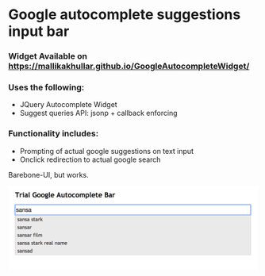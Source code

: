 # Google autocomplete suggestions input bar

### Widget Available on https://mallikakhullar.github.io/GoogleAutocompleteWidget/
### Uses the following: 
* JQuery Autocomplete Widget
* Suggest queries API: jsonp + callback enforcing
### Functionality includes:
* Prompting of actual google suggestions on text input
* Onclick redirection to actual google search

Barebone-UI, but works.

![Sample](try.png)

